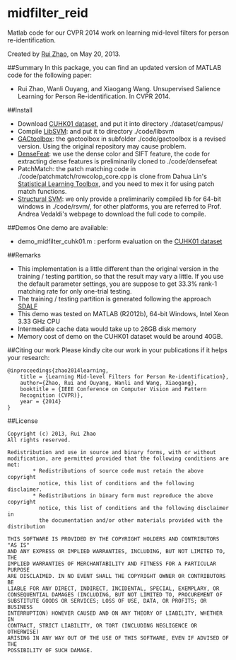 # midfilter_reid
Matlab code for our CVPR 2014 work on learning mid-level filters for person
re-identification. 

Created by [Rui Zhao](www.ee.cuhk.edu.hk/~rzhao), on May 20, 2013. 

##Summary
In this package, you can find an updated version of MATLAB code for the
following paper:
- Rui Zhao, Wanli Ouyang, and Xiaogang Wang. Unsupervised Salience Learning for
Person Re-identification. In CVPR 2014. 

##Install
- Download [CUHK01
dataset](https://docs.google.com/forms/d/1MF0gAXWKeO1hpsuHlSpPBS8D5JR-r-QOPtdUoFQJONo/viewform?formkey=dF9pZ1BFZkNiMG1oZUdtTjZPalR0MGc6MA), and put it into directory ./dataset/campus/
- Compile [LibSVM](http://www.csie.ntu.edu.tw/~cjlin/libsvm/): and put it to
directory ./code/libsvm
- [GACtoolbox](https://github.com/waynezhanghk/gactoolbox): the gactoolbox in
subfolder ./code/gactoolbox is a revised version. Using the original repository
may cause problem. 
- [DenseFeat](https://github.com/Robert0812/dense_feat): we use the dense color
and SIFT feature, the code for extracting dense features is preliminarily cloned
to ./code/densefeat
- PatchMatch: the patch matching code in ./code/patchmatch/rowcolop_core.cpp is
clone from Dahua Lin's [Statistical Learning
Toolbox](http://www.mathworks.com/matlabcentral/fileexchange/12333-statistical-learning-toolbox), and you need to mex it for using patch match functions. 
- [Structural
SVM](http://www.robots.ox.ac.uk/~vedaldi/code/svm-struct-matlab.html): we only
provide a preliminarily compiled lib for 64-bit windows in ./code/rsvm/, for
other platforms, you are referred to Prof. Andrea Vedaldi's webpage to download the
full code to compile. 

##Demos
One demo are available:
- demo_midfilter_cuhk01.m : perform evaluation on the [CUHK01
dataset](https://docs.google.com/forms/d/1MF0gAXWKeO1hpsuHlSpPBS8D5JR-r-QOPtdUoFQJONo/viewform?formkey=dF9pZ1BFZkNiMG1oZUdtTjZPalR0MGc6MA)

##Remarks
- This implementation is a little different than the original version in the
training / testing partition, so that the result may vary a little. If you use
the default parameter settings, you are suppose to get 33.3% rank-1 matching
rate for only one-trial testing.
- The training / testing partition is generated following the approach
[SDALF](http://www.lorisbazzani.info/code-datasets/sdalf-descriptor/) 
- This demo was tested on MATLAB (R2012b), 64-bit Windows, Intel Xeon 3.33 GHz CPU
- Intermediate cache data would take up to 26GB disk memory 
- Memory cost of demo on the CUHK01 dataset would be around 40GB. 

##Citing our work
Please kindly cite our work in your publications if it helps your research:

	@inproceedings{zhao2014learning,
	    title = {Learning Mid-level Filters for Person Re-identification},
 	    author={Zhao, Rui and Ouyang, Wanli and Wang, Xiaogang},
	    booktitle = {IEEE Conference on Computer Vision and Pattern
		Recognition (CVPR)},
	    year = {2014}
	}

##License

	Copyright (c) 2013, Rui Zhao
	All rights reserved. 

	Redistribution and use in source and binary forms, with or without 
	modification, are permitted provided that the following conditions are 
	met:
    		* Redistributions of source code must retain the above copyright 
      		  notice, this list of conditions and the following disclaimer.
    		* Redistributions in binary form must reproduce the above copyright 
      		  notice, this list of conditions and the following disclaimer in 
      		  the documentation and/or other materials provided with the distribution
   
	THIS SOFTWARE IS PROVIDED BY THE COPYRIGHT HOLDERS AND CONTRIBUTORS "AS IS" 
	AND ANY EXPRESS OR IMPLIED WARRANTIES, INCLUDING, BUT NOT LIMITED TO, THE 
	IMPLIED WARRANTIES OF MERCHANTABILITY AND FITNESS FOR A PARTICULAR PURPOSE 
	ARE DISCLAIMED. IN NO EVENT SHALL THE COPYRIGHT OWNER OR CONTRIBUTORS BE 	
	LIABLE FOR ANY DIRECT, INDIRECT, INCIDENTAL, SPECIAL, EXEMPLARY, OR 
	CONSEQUENTIAL DAMAGES (INCLUDING, BUT NOT LIMITED TO, PROCUREMENT OF 
	SUBSTITUTE GOODS OR SERVICES; LOSS OF USE, DATA, OR PROFITS; OR BUSINESS 
	INTERRUPTION) HOWEVER CAUSED AND ON ANY THEORY OF LIABILITY, WHETHER IN 
	CONTRACT, STRICT LIABILITY, OR TORT (INCLUDING NEGLIGENCE OR OTHERWISE) 
	ARISING IN ANY WAY OUT OF THE USE OF THIS SOFTWARE, EVEN IF ADVISED OF THE 
	POSSIBILITY OF SUCH DAMAGE.
